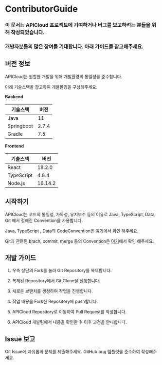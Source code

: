 # ContributorGuide

### 이 문서는 APICloud 프로젝트에 기여하거나 버그를 보고하려는 분들을 위해 작성되었습니다.

### 개발자분들의 많은 참여를 기대합니다. 아래 가이드를 참고해주세요.

## 버전 정보

APICloud는 원할한 개발을 위해 개발환경의 통일성을 준수합니다.

아래 기술스택을 참고하여 개발환경을 구성해주세요.

**Backend**

| 기술스택   | 버전  |
| ---------- | ----- |
| Java       | 11    |
| Springboot | 2.7.4 |
| Gradle     | 7.5   |

**Frontend**

| 기술스택   | 버전    |
| ---------- | ------- |
| React      | 18.2.0  |
| TypeScript | 4.8.4   |
| Node.js    | 16.14.2 |

## 시작하기

APICloud는 코드의 통일성, 가독성, 유지보수 등의 이유로 Java, TypeScript, Data, Git 에서 정해진 Convention을 사용합니다.

Java, TypeScript , Data의 CodeConvention은 [여기](ContributorConvention.md)에서 확인 해주세요.

Git과 관련된 brach, commit, merge 등의 Convention은 [여기](CodeConvention.md)에서 확인 해주세요.

## 개발 가이드

1. 우측 상단의 Fork를 눌러 Git Repository를 복제합니다.

2. 복제된 Repository에서 Git Clone을 진행합니다.

3. 새로운 브랜치를 생성하여 작업을 진행합니다.

4. 작업 내용을 Fork한 Repository에 push합니다.

5. APICloud Repository로 이동하여 Pull Request를 작성합니다.

6. APICloud 개발팀에서 내용을 확인한 후 이후 과정을 안내합니다.

## Issue 보고

Git Issue에 자유롭게 문제를 제출해주세요. GitHub bug 템플릿을 준수하여 작성해주세요.
